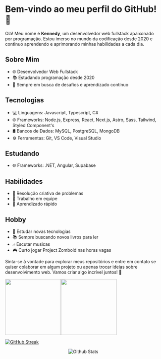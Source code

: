 # Bem-vindo ao meu perfil do GitHub! 👋

Olá! Meu nome é **Kennedy**, um desenvolvedor web fullstack apaixonado por programação. Estou imerso no mundo da codificação desde 2020 e continuo aprendendo e aprimorando minhas habilidades a cada dia.

## Sobre Mim

- 🌐 Desenvolvedor Web Fullstack
- 📚 Estudando programação desde 2020
- 🚀 Sempre em busca de desafios e aprendizado contínuo

## Tecnologias

- 💻 Linguagens: Javascript, Typescript, C#
- 🌐 Frameworks: Node.js, Express, React, Next.js, Astro, Sass, Tailwind, Styled Component's
- 🛢️ Bancos de Dados: MySQL, PostgreSQL, MongoDB
- ⚙️ Ferramentas: Git, VS Code, Visual Studio

## Estudando
- 🌐 Frameworks: .NET, Angular, Supabase

## Habilidades

- 🎈 Resolução criativa de problemas
- 🚩 Trabalho em equipe
- 🧠 Aprendizado rápido

## Hobby

- 📖 Estudar novas tecnologias
- 📚 Sempre buscando novos livros para ler
- 🎶 Escutar musicas
- 🎮 Curto jogar Project Zomboid nas horas vagas

Sinta-se à vontade para explorar meus repositórios e entre em contato se quiser colaborar em algum projeto ou apenas trocar ideias sobre desenvolvimento web. Vamos criar algo incrível juntos! 🚀

<div style="display: flex">
<img height="180em" src="https://github-readme-stats.vercel.app/api?username=KennedyReisz&show_icons=true&theme=dark"/>
  <img height="180em" src="https://github-readme-stats.vercel.app/api/top-langs/?username=KennedyReisz&layout=compact&theme=dark"/>
</div>

[![GitHub Streak](https://github-readme-streak-stats.herokuapp.com?user=KennedyReisz&theme=dark&border_radius=5&card_width=763)](https://git.io/streak-stats)

<p align="center">
  <img src="https://raw.githubusercontent.com/mayhemantt/mayhemantt/Update/svg/Bottom.svg" alt="Github Stats" />
</p>
